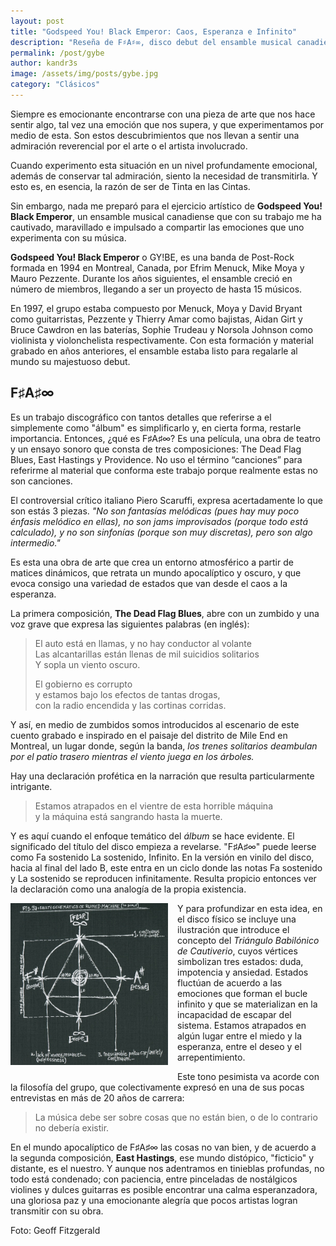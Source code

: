 ```yaml
---
layout: post
title: "Godspeed You! Black Emperor: Caos, Esperanza e Infinito"
description: "Reseña de F♯A♯∞, disco debut del ensamble musical canadiense Godspeed You! Black Emperor."
permalink: /post/gybe
author: kandr3s
image: /assets/img/posts/gybe.jpg
category: "Clásicos"
---
```


Siempre es emocionante encontrarse con una pieza de arte que nos hace sentir algo, tal vez una emoción que nos supera, y que experimentamos por medio de esta. Son estos descubrimientos que nos llevan a sentir una admiración reverencial por el arte o el artista involucrado.

Cuando experimento esta situación en un nivel profundamente emocional, además de conservar tal admiración, siento la necesidad de transmitirla. Y esto es, en esencia, la razón de ser de Tinta en las Cintas.

Sin embargo, nada me preparó para el ejercicio artístico de **Godspeed You! Black Emperor**, un ensamble musical canadiense que con su trabajo me ha cautivado, maravillado e impulsado a compartir las emociones que uno experimenta con su música.

**Godspeed You! Black Emperor** o GY!BE, es una banda de Post-Rock formada en 1994 en Montreal, Canada, por Efrim Menuck, Mike Moya y Mauro Pezzente. Durante los años siguientes, el ensamble creció en número de miembros, llegando a ser un proyecto de hasta 15 músicos. 

En 1997, el grupo estaba compuesto por Menuck, Moya y David Bryant como guitarristas, Pezzente y Thierry Amar como bajistas, Aidan Girt y Bruce Cawdron en las baterías, Sophie Trudeau y Norsola Johnson como violinista y violonchelista respectivamente. Con esta formación y material grabado en años anteriores, el ensamble estaba listo para regalarle al mundo su majestuoso debut.

## F♯A♯∞

Es un trabajo discográfico con tantos detalles que referirse a el simplemente como "álbum" es simplificarlo y, en cierta forma, restarle importancia. Entonces, ¿qué es F♯A♯∞? Es una película, una obra de teatro y un ensayo sonoro que consta de tres composiciones: The Dead Flag Blues, East Hastings y Providence. No uso el término “canciones” para referirme al material que conforma este trabajo porque realmente estas no son canciones. 

El controversial crítico italiano Piero Scaruffi, expresa acertadamente lo que son estás 3 piezas. *"No son fantasías melódicas (pues hay muy poco énfasis melódico en ellas), no son jams improvisados (porque todo está calculado), y no son sinfonías (porque son muy discretas), pero son algo intermedio."*

Es esta una obra de arte que crea un entorno atmosférico a partir de matices dinámicos, que retrata un mundo apocalíptico y oscuro, y que evoca consigo una variedad de estados que van desde el caos a la esperanza. 

La primera composición, **The Dead Flag Blues**, abre con un zumbido y una voz grave que expresa las siguientes palabras (en inglés):

> El auto está en llamas, y no hay conductor al volante    
> Las alcantarillas están llenas de mil suicidios solitarios  
> Y sopla un viento oscuro.  
>   
> El gobierno es corrupto  
> y estamos bajo los efectos de tantas drogas,  
> con la radio encendida y las cortinas corridas.

Y así, en medio de zumbidos somos introducidos al escenario de este cuento grabado e inspirado en el paisaje del distrito de Mile End en Montreal, un lugar donde, según la banda, *los trenes solitarios deambulan por el patio trasero mientras el viento juega en los árboles.*

Hay una declaración profética en la narración que resulta particularmente intrigante.

> Estamos atrapados en el vientre de esta horrible máquina  
> y la máquina está sangrando hasta la muerte.

Y es aquí cuando el enfoque temático del *álbum* se hace evidente. El significado del título del disco empieza a revelarse. "F♯A♯∞" puede leerse como Fa sostenido La sostenido, Infinito. En la versión en vinilo del disco, hacia al final del lado B, este entra en un ciclo donde las notas Fa sostenido y La sostenido se reproducen infinitamente. Resulta propicio entonces ver la declaración como una analogía de la propia existencia. 

<img src="/assets/img/posts/gybe-triangulo.jpg" style="float: left; width: 50%; margin-right: 15px; margin-bottom: 10px;">

Y para profundizar en esta idea, en el disco físico se incluye una ilustración que introduce el concepto del *Triángulo Babilónico de Cautiverio*, cuyos vértices simbolizan tres estados: duda, impotencia y ansiedad. Estados fluctúan de acuerdo a las emociones que forman el bucle infinito y que se materializan en la incapacidad de escapar del sistema. Estamos atrapados en algún lugar entre el miedo y la esperanza, entre el deseo y el arrepentimiento. 

Este tono pesimista va acorde con la filosofía del grupo, que colectivamente expresó en una de sus pocas entrevistas en más de 20 años de carrera:

> La música debe ser sobre cosas que no están bien, o de lo contrario no debería existir.

En el mundo apocalíptico de F♯A♯∞ las cosas no van bien, y de acuerdo a la segunda composición, **East Hastings**, ese mundo distópico, "ficticio" y distante, es el nuestro. Y aunque nos adentramos en tinieblas profundas, no todo está condenado; con paciencia, entre pinceladas de nostálgicos violines y dulces guitarras es posible encontrar una calma esperanzadora, una gloriosa paz y una emocionante alegría que pocos artistas logran transmitir con su obra. 

Foto: Geoff Fitzgerald